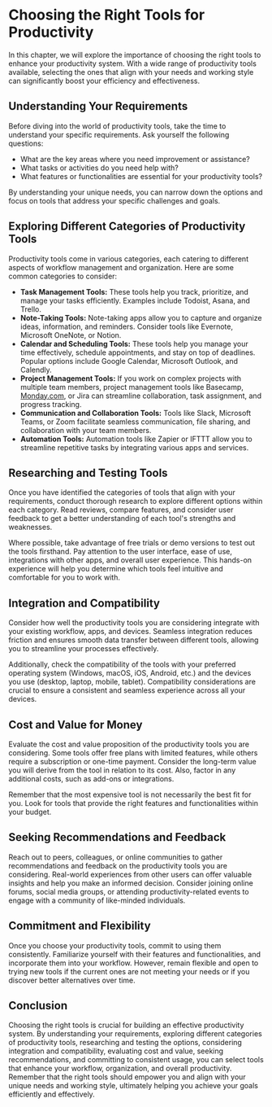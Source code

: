 Choosing the Right Tools for Productivity
==================================================

In this chapter, we will explore the importance of choosing the right tools to enhance your productivity system. With a wide range of productivity tools available, selecting the ones that align with your needs and working style can significantly boost your efficiency and effectiveness.

**Understanding Your Requirements**
-----------------------------------

Before diving into the world of productivity tools, take the time to understand your specific requirements. Ask yourself the following questions:

* What are the key areas where you need improvement or assistance?
* What tasks or activities do you need help with?
* What features or functionalities are essential for your productivity tools?

By understanding your unique needs, you can narrow down the options and focus on tools that address your specific challenges and goals.

**Exploring Different Categories of Productivity Tools**
--------------------------------------------------------

Productivity tools come in various categories, each catering to different aspects of workflow management and organization. Here are some common categories to consider:

* **Task Management Tools:** These tools help you track, prioritize, and manage your tasks efficiently. Examples include Todoist, Asana, and Trello.
* **Note-Taking Tools:** Note-taking apps allow you to capture and organize ideas, information, and reminders. Consider tools like Evernote, Microsoft OneNote, or Notion.
* **Calendar and Scheduling Tools:** These tools help you manage your time effectively, schedule appointments, and stay on top of deadlines. Popular options include Google Calendar, Microsoft Outlook, and Calendly.
* **Project Management Tools:** If you work on complex projects with multiple team members, project management tools like Basecamp, [Monday.com](http://Monday.com), or Jira can streamline collaboration, task assignment, and progress tracking.
* **Communication and Collaboration Tools:** Tools like Slack, Microsoft Teams, or Zoom facilitate seamless communication, file sharing, and collaboration with your team members.
* **Automation Tools:** Automation tools like Zapier or IFTTT allow you to streamline repetitive tasks by integrating various apps and services.

**Researching and Testing Tools**
---------------------------------

Once you have identified the categories of tools that align with your requirements, conduct thorough research to explore different options within each category. Read reviews, compare features, and consider user feedback to get a better understanding of each tool's strengths and weaknesses.

Where possible, take advantage of free trials or demo versions to test out the tools firsthand. Pay attention to the user interface, ease of use, integrations with other apps, and overall user experience. This hands-on experience will help you determine which tools feel intuitive and comfortable for you to work with.

**Integration and Compatibility**
---------------------------------

Consider how well the productivity tools you are considering integrate with your existing workflow, apps, and devices. Seamless integration reduces friction and ensures smooth data transfer between different tools, allowing you to streamline your processes effectively.

Additionally, check the compatibility of the tools with your preferred operating system (Windows, macOS, iOS, Android, etc.) and the devices you use (desktop, laptop, mobile, tablet). Compatibility considerations are crucial to ensure a consistent and seamless experience across all your devices.

**Cost and Value for Money**
----------------------------

Evaluate the cost and value proposition of the productivity tools you are considering. Some tools offer free plans with limited features, while others require a subscription or one-time payment. Consider the long-term value you will derive from the tool in relation to its cost. Also, factor in any additional costs, such as add-ons or integrations.

Remember that the most expensive tool is not necessarily the best fit for you. Look for tools that provide the right features and functionalities within your budget.

**Seeking Recommendations and Feedback**
----------------------------------------

Reach out to peers, colleagues, or online communities to gather recommendations and feedback on the productivity tools you are considering. Real-world experiences from other users can offer valuable insights and help you make an informed decision. Consider joining online forums, social media groups, or attending productivity-related events to engage with a community of like-minded individuals.

**Commitment and Flexibility**
------------------------------

Once you choose your productivity tools, commit to using them consistently. Familiarize yourself with their features and functionalities, and incorporate them into your workflow. However, remain flexible and open to trying new tools if the current ones are not meeting your needs or if you discover better alternatives over time.

**Conclusion**
--------------

Choosing the right tools is crucial for building an effective productivity system. By understanding your requirements, exploring different categories of productivity tools, researching and testing the options, considering integration and compatibility, evaluating cost and value, seeking recommendations, and committing to consistent usage, you can select tools that enhance your workflow, organization, and overall productivity. Remember that the right tools should empower you and align with your unique needs and working style, ultimately helping you achieve your goals efficiently and effectively.
